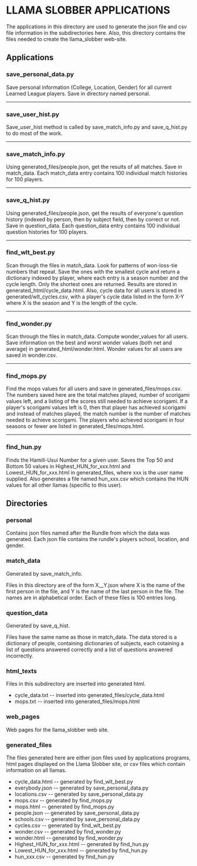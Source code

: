 # LLAMA SLOBBER APPLICATIONS

The applications in this directory are used to generate the json file and
csv file information in the subdirectories here.  Also, this directory
contains the files needed to create the llama_slobber web-site.


## Applications

### save_personal_data.py

Save personal information (College, Location, Gender) for all current
Learned League players.  Save in directory named personal.

***

### save_user_hist.py

Save_user_hist method is called by save_match_info.py and save_q_hist.py
to do most of the work.

***

### save_match_info.py

Using generated_files/people.json, get the results of all matches.  Save in
match_data.  Each match_data entry contains 100 individual match histories
for 100 players.

***

### save_q_hist.py

Using generated_files/people.json, get the results of everyone's question
history (indexed by person, then by subject field, then by correct or not.
Save in question_data.  Each question_data entry contains 100 individual
question histories for 100 players.

***

### find_wlt_best.py

Scan through the files in match_data.  Look for patterns of won-loss-tie
numbers that repeat.  Save the ones with the smallest cycle and return a
dictionary indexed by player, where each entry is a season number and the
cycle length.  Only the shortest ones are returned.  Results are stored in
generated_html/cycle_data.html.  Also, cycle data for all users is stored
in generated/wlt_cycles.csv, with a player's cycle data listed in the form
X-Y where X is the season and Y is the length of the cycle.

***

### find_wonder.py

Scan through the files in match_data.  Compute wonder_values for all users.
Save information on the best and worst wonder values (both net and average)
in generated_html/wonder.html.  Wonder values for all users are saved in
wonder.csv.

***

### find_mops.py

Find the mops values for all users and save in generated_files/mops.csv.
The numbers saved here are the total matches played, number of scorigami
values left, and a listing of the scores still needed to achieve scorigami.
If a player's scorigami values left is 0, then that player has achieved
scorigami and instead of matches played, the match number is the number
of matches needed to achieve scorigami.  The players who achieved scorigami
in four seasons or fewer are listed in generated_files/mops.html.

***

### find_hun.py

Finds the Hamill-Usui Number for a given user.  Saves the Top 50 and
Bottom 50 values in Highest_HUN_for_xxx.html and Lowest_HUN_for_xxx.html
in generated_files, where xxx is the user name supplied.  Also generates
a file named hun_xxx.csv which contains the HUN values for all other
llamas (specific to this user).

## Directories

### personal

Contains json files named after the Rundle from which the data was
generated.  Each json file contains the rundle's players school,
location, and gender.


### match_data

Generated by save_match_info.

Files in this directory are of the form X__Y.json where X is the name of the
first person in the file, and Y is the name of the last person in the file.
The names are in alphabetical order.  Each of these files is 100 entries long.


### question_data

Generated by save_q_hist.

Files have the same name as those in match_data.  The data stored is a
dictionary of people, containing dictionaries of subjects, each cotaining
a list of questions answered correctly and a list of questions answered
incorrectly.


### html_texts

Files in this subdirectory are inserted into generated html.

* cycle_data.txt -- inserted into generated_files/cycle_data.html
* mops.txt -- inserted into generated_files/mops.html

### web_pages

Web pages for the llama_slobber web site.

### generated_files

The files generated here are either json files used by applications programs,
html pages displayed on the Llama Slobber site, or csv files which contain
information on all llamas.

 * cycle_data.html -- generated by find_wlt_best.py
 * everybody.json -- generated by save_personal_data.py
 * locations.csv -- generated by save_personal_data.py
 * mops.csv -- generated by find_mops.py
 * mops.html -- generated by find_mops.py
 * people.json -- generated by save_personal_data.py
 * schools.csv -- generated by save_personal_data.py
 * cycles.csv -- generated by find_wlt_best.py
 * wonder.csv -- generated by find_wonder.py
 * wonder.html -- generated by find_wonder.py
 * Highest_HUN_for_xxx.html --  generated by find_hun.py
 * Lowest_HUN_for_xxx.html --  generated by find_hun.py
 * hun_xxx.csv -- generated by find_hun.py

